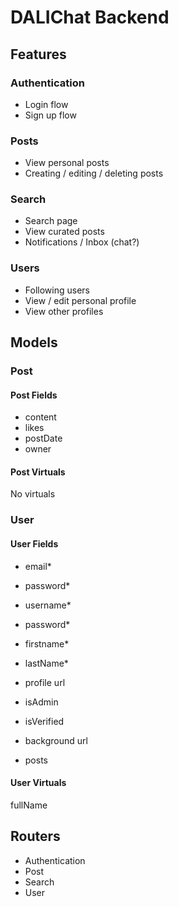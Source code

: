 # DALIChat Backend

## Features

### Authentication

- Login flow
- Sign up flow

### Posts

- View personal posts
- Creating / editing / deleting posts

### Search

- Search page
- View curated posts
- Notifications / Inbox (chat?)

### Users

- Following users
- View / edit personal profile
- View other profiles

## Models

### Post

#### Post Fields

- content
- likes
- postDate
- owner

#### Post Virtuals

No virtuals

### User

#### User Fields

- email*
- password*
- username*
- password*
- firstname*
- lastName*

- profile url
- isAdmin
- isVerified
- background url

- posts

#### User Virtuals

fullName

## Routers

- Authentication
- Post
- Search
- User

